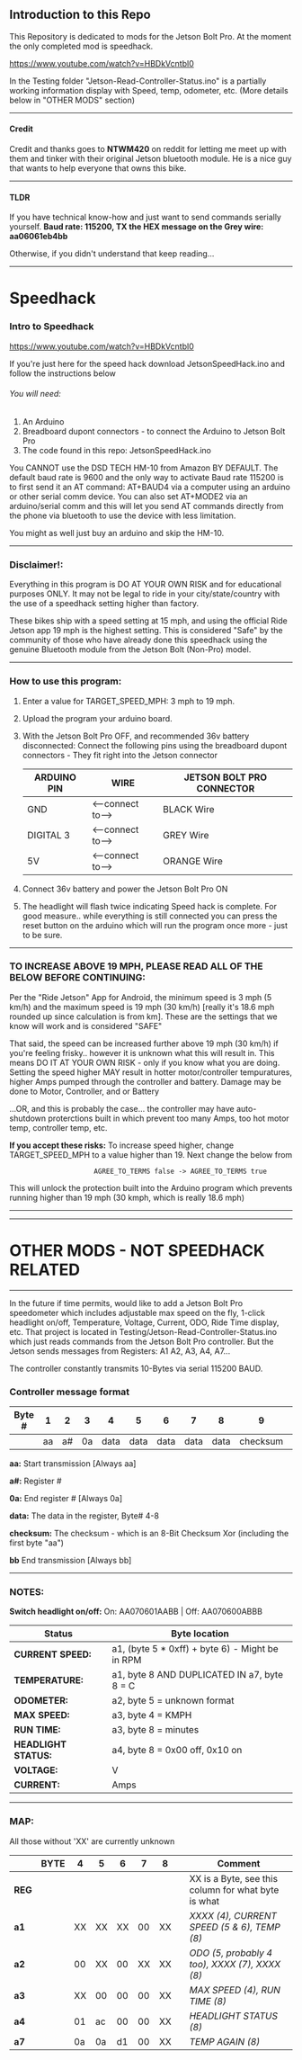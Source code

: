 ## Introduction to this Repo

This Repository is dedicated to mods for the Jetson Bolt Pro. At the moment the only completed mod is speedhack.

https://www.youtube.com/watch?v=HBDkVcntbl0

In the Testing folder "Jetson-Read-Controller-Status.ino" is a partially working information display with Speed, temp, odometer, etc. (More details below in "OTHER MODS" section)

**************

#### Credit

Credit and thanks goes to **NTWM420** on reddit for letting me meet up with them and tinker with their original Jetson bluetooth module.
He is a nice guy that wants to help everyone that owns this bike.

**************

#### TLDR

If you have technical know-how and just want to send commands serially yourself.
**Baud rate: 115200, TX the HEX message on the Grey wire: aa06061eb4bb**

Otherwise, if you didn't understand that keep reading...

**************

# Speedhack

### Intro to Speedhack

https://www.youtube.com/watch?v=HBDkVcntbl0

If you're just here for the speed hack download JetsonSpeedHack.ino and follow the instructions below

###### You will need:
1) An Arduino
2) Breadboard dupont connectors - to connect the Arduino to Jetson Bolt Pro
3) The code found in this repo: JetsonSpeedHack.ino

You CANNOT use the DSD TECH HM-10 from Amazon BY DEFAULT. The default baud rate is 9600 and the only way to activate Baud rate 115200 is to first send it an AT command: AT+BAUD4 via a computer using an arduino or other serial comm device. You can also set AT+MODE2 via an arduino/serial comm and this will let you send AT commands directly from the phone via bluetooth to use the device with less limitation.

You might as well just buy an arduino and skip the HM-10.

**************

### Disclaimer!:

Everything in this program is DO AT YOUR OWN RISK and for educational purposes ONLY. It may not be legal to ride in your city/state/country with the use of a speedhack
setting higher than factory.

These bikes ship with a speed setting at 15 mph, and using the official Ride Jetson
app 19 mph is the highest setting. This is considered "Safe" by the community of those
who have already done this speedhack using the genuine Bluetooth module from the
Jetson Bolt (Non-Pro) model.

**************

### How to use this program:

1) Enter a value for TARGET_SPEED_MPH: 3 mph to 19 mph.
2) Upload the program your arduino board.
3) With the Jetson Bolt Pro OFF, and recommended 36v battery disconnected: Connect the following pins using the breadboard dupont connectors - They fit right into the Jetson connector

      | ARDUINO PIN | WIRE             | JETSON BOLT PRO CONNECTOR |
      | ----------- | ---------------  | ------------------------- |
      | GND         | <--connect to--> | BLACK Wire                |
      | DIGITAL 3   | <--connect to--> | GREY Wire                 |
      | 5V          | <--connect to--> | ORANGE Wire               |
   
4) Connect 36v battery and power the Jetson Bolt Pro ON

5) The headlight will flash twice indicating Speed hack is complete. For good measure.. while everything is still connected you can press the reset
   button on the arduino which will run the program once more - just to be sure.

**************

### TO INCREASE ABOVE 19 MPH, PLEASE READ ALL OF THE BELOW BEFORE CONTINUING:

Per the "Ride Jetson" App for Android, the minimum speed is 3 mph (5 km/h) and the
maximum speed is 19 mph (30 km/h) [really it's 18.6 mph rounded up since calculation is from km].
These are the settings that we know will work and is considered "SAFE"

That said, the speed can be increased further above 19 mph (30 km/h) if you're feeling frisky.. however it is
unknown what this will result in. This means DO IT AT YOUR OWN RISK - only if you know what you are doing.
Setting the speed higher MAY result in hotter motor/controller tempuratures, higher Amps pumped through the controller
and battery. Damage may be done to Motor, Controller, and or Battery

...OR, and this is probably the case... the controller may have auto-shutdown proterctions built in which
prevent too many Amps, too hot motor temp, controller temp, etc.

**If you accept these risks:**
To increase speed higher, change TARGET_SPEED_MPH to a value higher than 19. Next change the below from

                         AGREE_TO_TERMS false -> AGREE_TO_TERMS true

This will unlock the protection built into the Arduino program which prevents running higher than 19 mph (30 kmph, which is really 18.6 mph)

**************

**************

# OTHER MODS - NOT SPEEDHACK RELATED

**************

In the future if time permits, would like to add a Jetson Bolt Pro speedometer which includes adjustable max speed on the fly, 1-click headlight on/off, Temperature, Voltage, Current, ODO, Ride Time display, etc. That project is located in Testing/Jetson-Read-Controller-Status.ino which just reads commands from the Jetson Bolt Pro controller. But the Jetson sends messages from Registers: A1 A2, A3, A4, A7...

The controller constantly transmits 10-Bytes via serial 115200 BAUD.

### Controller message format

| Byte # | 1  | 2  | 3  | 4    | 5    | 6    | 7    | 8    | 9        | 10 |
| ------ | -- | -- | -- | ---- | ---- | ---- | ---- | ---- | -------- | -- |
|        | aa | a# | 0a | data | data | data | data | data | checksum | bb |

**aa:** Start transmission [Always aa]

**a#:** Register #

**0a:** End register # [Always 0a]

**data:** The data in the register, Byte# 4-8

**checksum:** The checksum - which is an 8-Bit Checksum Xor (including the first byte "aa")

**bb** End transmission [Always bb]

**************

### NOTES:

**Switch headlight on/off:** On: AA070601AABB | Off: AA070600ABBB

| Status                |  Byte location                                  |
| --------------------- | ----------------------------------------------- |
| **CURRENT SPEED:**    | a1, (byte 5 * 0xff) + byte 6) - Might be in RPM |
| **TEMPERATURE:**      | a1, byte 8 AND DUPLICATED IN a7, byte 8 = C     |
| **ODOMETER:**         | a2, byte 5 = unknown format                     |
| **MAX SPEED:**        | a3, byte 4 = KMPH                               |
| **RUN TIME:**         | a3, byte 8 = minutes                            |
| **HEADLIGHT STATUS:** | a4, byte 8 = 0x00 off, 0x10 on                  |
| **VOLTAGE:**          | V                                               |
| **CURRENT:**          | Amps                                            |

**************
### MAP:

All those without 'XX' are currently unknown

|         | BYTE|  4  |  5  |  6  |  7  |  8  |     |    Comment                                            |
| ------- | --- | --- | --- | --- | --- | --- | --- | ----------------------------------------------------- |
| **REG** |     |     |     |     |     |     |     |   XX is a Byte, see this column for what byte is what |
| **a1**  |     |  XX |  XX |  XX |  00 |  XX |     |   *XXXX (4), CURRENT SPEED (5 & 6), TEMP (8)*         |
| **a2**  |     |  00 |  XX |  00 |  XX |  XX |     |   *ODO (5, probably 4 too), XXXX (7), XXXX (8)*       |
| **a3**  |     |  XX |  00 |  00 |  00 |  XX |     |   *MAX SPEED (4), RUN TIME (8)*                       |
| **a4**  |     |  01 |  ac |  00 |  00 |  XX |     |   *HEADLIGHT STATUS (8)*                              |
| **a7**  |     |  0a |  0a |  d1 |  00 |  XX |     |   *TEMP AGAIN (8)*                                    |
